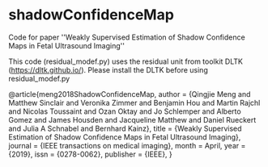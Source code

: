 # shadowConfidenceMap
Code for paper ''Weakly Supervised Estimation of Shadow Confidence Maps in Fetal Ultrasound Imaging''

This code (residual_modef.py) uses the residual unit from toolkit DLTK (https://dltk.github.io/). Please install the DLTK before using residual_modef.py

@article{meng2018ShadowConfidenceMap,
 author = {Qingjie Meng and Matthew Sinclair and Veronika Zimmer and Benjamin Hou and Martin Rajchl and Nicolas Toussaint and Ozan Oktay and Jo Schlemper and Alberto Gomez and James Housden and Jacqueline Matthew and Daniel Rueckert and Julia A Schnabel and Bernhard Kainz},
 title = {Weakly Supervised Estimation of Shadow Confidence Maps in Fetal Ultrasound Imaging},
 journal = {IEEE transactions on medical imaging},
 month = April,
 year = {2019},
 issn = {0278-0062},
 publisher = {IEEE},
}
